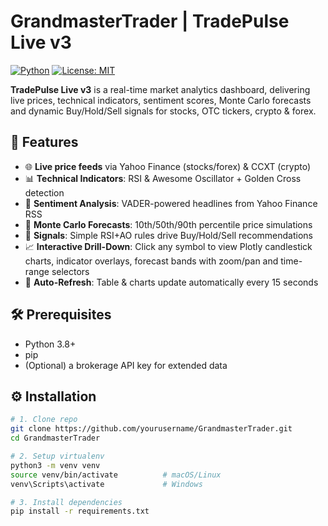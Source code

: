 # GrandmasterTrader | TradePulse Live v3

[![Python](https://img.shields.io/badge/python-3.8%2B-blue)](https://www.python.org/)
[![License: MIT](https://img.shields.io/badge/license-MIT-green)](LICENSE)

**TradePulse Live v3** is a real-time market analytics dashboard, delivering live prices, technical indicators, sentiment scores, Monte Carlo forecasts and dynamic Buy/Hold/Sell signals for stocks, OTC tickers, crypto & forex.

## 🚀 Features

- 🌐 **Live price feeds** via Yahoo Finance (stocks/forex) & CCXT (crypto)  
- 📊 **Technical Indicators**: RSI & Awesome Oscillator + Golden Cross detection  
- 📰 **Sentiment Analysis**: VADER-powered headlines from Yahoo Finance RSS  
- 🔮 **Monte Carlo Forecasts**: 10th/50th/90th percentile price simulations  
- 🔔 **Signals**: Simple RSI+AO rules drive Buy/Hold/Sell recommendations  
- 📈 **Interactive Drill-Down**: Click any symbol to view Plotly candlestick charts, indicator overlays, forecast bands with zoom/pan and time-range selectors  
- 🔄 **Auto-Refresh**: Table & charts update automatically every 15 seconds  

## 🛠️ Prerequisites

- Python 3.8+  
- pip  
- (Optional) a brokerage API key for extended data

## ⚙️ Installation

```bash
# 1. Clone repo
git clone https://github.com/yourusername/GrandmasterTrader.git
cd GrandmasterTrader

# 2. Setup virtualenv
python3 -m venv venv
source venv/bin/activate          # macOS/Linux
venv\Scripts\activate             # Windows

# 3. Install dependencies
pip install -r requirements.txt

